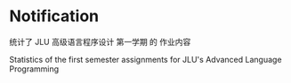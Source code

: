 # Notification
统计了 JLU 高级语言程序设计 第一学期 的 作业内容

Statistics of the first semester assignments for JLU's Advanced Language Programming
